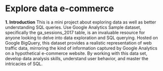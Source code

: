 # Explore data e-commerce
**1. Introduction**
This is a mini project about exploring data as well as better understanding SQL queries. Use Google Analytics Sample dataset, specifically the ga_sessions_2017 table, is an invaluable resource for anyone looking to delve into data exploration and SQL querying. Hosted on Google BigQuery, this dataset provides a realistic representation of web traffic data, mirroring the kind of information captured by Google Analytics on a hypothetical e-commerce website. By working with this data set, develop data analysis skills, understand user behavior, and master the intricacies of SQL. 






